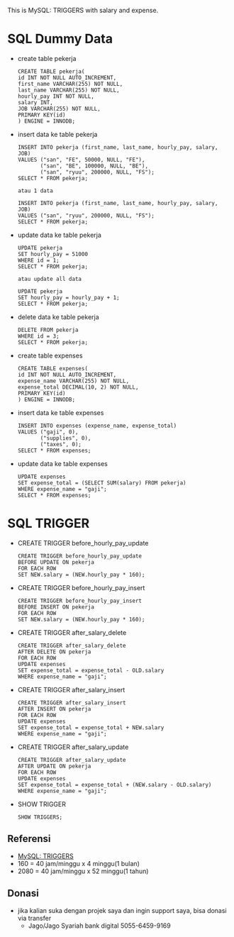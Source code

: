 This is MySQL: TRIGGERS with salary and expense.

# SQL Dummy Data

- create table pekerja

      CREATE TABLE pekerja(
      id INT NOT NULL AUTO_INCREMENT,
      first_name VARCHAR(255) NOT NULL,
      last_name VARCHAR(255) NOT NULL,
      hourly_pay INT NOT NULL,
      salary INT,
      JOB VARCHAR(255) NOT NULL,
      PRIMARY KEY(id)
      ) ENGINE = INNODB;

- insert data ke table pekerja

      INSERT INTO pekerja (first_name, last_name, hourly_pay, salary, JOB)
      VALUES ("san", "FE", 50000, NULL, "FE"),
             ("san", "BE", 100000, NULL, "BE"),
             ("san", "ryuu", 200000, NULL, "FS");
      SELECT * FROM pekerja;

      atau 1 data

      INSERT INTO pekerja (first_name, last_name, hourly_pay, salary, JOB)
      VALUES ("san", "ryuu", 200000, NULL, "FS");
      SELECT * FROM pekerja;

- update data ke table pekerja

      UPDATE pekerja
      SET hourly_pay = 51000
      WHERE id = 1;
      SELECT * FROM pekerja;

      atau update all data

      UPDATE pekerja
      SET hourly_pay = hourly_pay + 1;
      SELECT * FROM pekerja;

- delete data ke table pekerja

      DELETE FROM pekerja
      WHERE id = 3;
      SELECT * FROM pekerja;

- create table expenses

      CREATE TABLE expenses(
      id INT NOT NULL AUTO_INCREMENT,
      expense_name VARCHAR(255) NOT NULL,
      expense_total DECIMAL(10, 2) NOT NULL,
      PRIMARY KEY(id)
      ) ENGINE = INNODB;

- insert data ke table expenses

      INSERT INTO expenses (expense_name, expense_total)
      VALUES ("gaji", 0),
             ("supplies", 0),
             ("taxes", 0);
      SELECT * FROM expenses;

- update data ke table expenses

      UPDATE expenses
      SET expense_total = (SELECT SUM(salary) FROM pekerja)
      WHERE expense_name = "gaji";
      SELECT * FROM expenses;

# SQL TRIGGER

- CREATE TRIGGER before_hourly_pay_update

      CREATE TRIGGER before_hourly_pay_update
      BEFORE UPDATE ON pekerja
      FOR EACH ROW
      SET NEW.salary = (NEW.hourly_pay * 160);

- CREATE TRIGGER before_hourly_pay_insert

      CREATE TRIGGER before_hourly_pay_insert
      BEFORE INSERT ON pekerja
      FOR EACH ROW
      SET NEW.salary = (NEW.hourly_pay * 160);

- CREATE TRIGGER after_salary_delete

      CREATE TRIGGER after_salary_delete
      AFTER DELETE ON pekerja
      FOR EACH ROW
      UPDATE expenses
      SET expense_total = expense_total - OLD.salary
      WHERE expense_name = "gaji";

- CREATE TRIGGER after_salary_insert

      CREATE TRIGGER after_salary_insert
      AFTER INSERT ON pekerja
      FOR EACH ROW
      UPDATE expenses
      SET expense_total = expense_total + NEW.salary
      WHERE expense_name = "gaji";

- CREATE TRIGGER after_salary_update

      CREATE TRIGGER after_salary_update
      AFTER UPDATE ON pekerja
      FOR EACH ROW
      UPDATE expenses
      SET expense_total = expense_total + (NEW.salary - OLD.salary)
      WHERE expense_name = "gaji";

- SHOW TRIGGER

      SHOW TRIGGERS;

## Referensi

- [MySQL: TRIGGERS](https://youtu.be/jVbj72YO-8s)
- 160 = 40 jam/minggu x 4 minggu(1 bulan)
- 2080 = 40 jam/minggu x 52 minggu(1 tahun)

## Donasi

- jika kalian suka dengan projek saya dan ingin support saya, bisa donasi via transfer
  - Jago/Jago Syariah bank digital 5055-6459-9169
